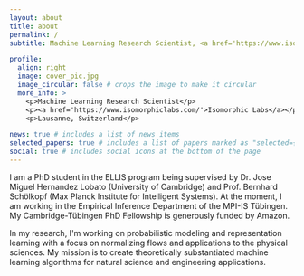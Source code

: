 ```yaml
---
layout: about
title: about
permalink: /
subtitle: Machine Learning Research Scientist, <a href='https://www.isomorphiclabs.com/'>Isomorphic Labs</a> <br> PhD in Machine Learning, University of Cambridge 

profile:
  align: right
  image: cover_pic.jpg
  image_circular: false # crops the image to make it circular
  more_info: >
    <p>Machine Learning Research Scientist</p>
    <p><a href='https://www.isomorphiclabs.com/'>Isomorphic Labs</a></p>
    <p>Lausanne, Switzerland</p>

news: true # includes a list of news items
selected_papers: true # includes a list of papers marked as "selected={true}"
social: true # includes social icons at the bottom of the page
---
```


I am a PhD student in the ELLIS program being supervised by Dr. Jose Miguel Hernandez Lobato (University of Cambridge) and Prof. Bernhard Schölkopf (Max Planck Institute for Intelligent Systems). At the moment, I am working in the Empirical Inference Department of the MPI-IS Tübingen. My Cambridge-Tübingen PhD Fellowship is generously funded by Amazon.

In my research, I'm working on probabilistic modeling and representation learning with a focus on normalizing flows and applications to the physical sciences. My mission is to create theoretically substantiated machine learning algorithms for natural science and engineering applications.

